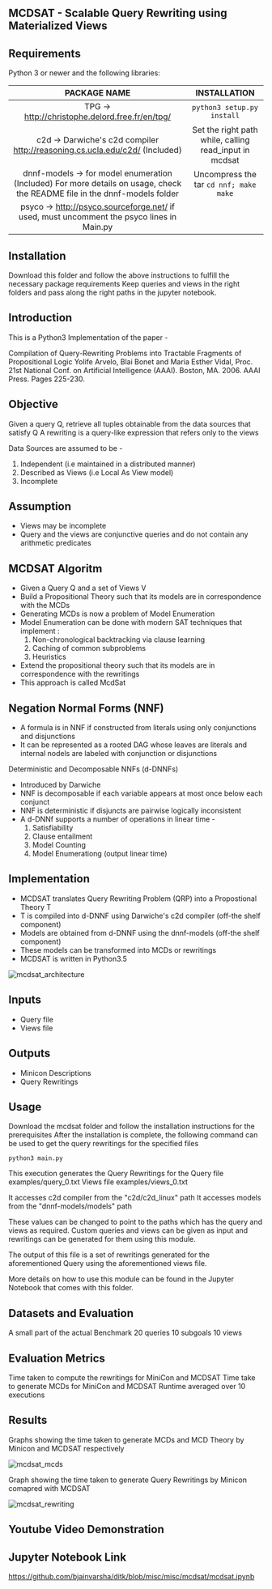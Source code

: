 MCDSAT - Scalable Query Rewriting using Materialized Views
----------------------------------------------------------

Requirements
------------
Python 3 or newer and the following libraries:

|   PACKAGE NAME                                                                  |     INSTALLATION                |
|:-------------------------------------------------------------------------------:|:-------------------------------:|
|   TPG -> http://christophe.delord.free.fr/en/tpg/                               |   `python3 setup.py install`      |
|   c2d -> Darwiche's c2d compiler http://reasoning.cs.ucla.edu/c2d/ (Included)   |   Set the right path while, calling read_input in mcdsat     |
|   dnnf-models -> for model enumeration (Included) For more details on usage, check the README file in the dnnf-models folder       |   Uncompress the tar `cd nnf; make` `make`          |
|   psyco -> http://psyco.sourceforge.net/ if used, must uncomment the psyco lines in Main.py            |                               |

Installation
------------
Download this folder and follow the above instructions to fulfill the necessary package requirements
Keep queries and views in the right folders and pass along the right paths in the jupyter notebook.

Introduction
------------
This is a Python3 Implementation of the paper - 

Compilation of Query-Rewriting Problems into Tractable Fragments of Propositional Logic
Yolife Arvelo, Blai Bonet and Maria Esther Vidal, 
Proc. 21st National Conf. on Artificial Intelligence (AAAI). Boston, MA. 2006. 
AAAI Press. Pages 225-230.

Objective 
---------
Given a query Q, retrieve all tuples obtainable from the data sources that satisfy Q
A rewriting is a query-like expression that refers only to the views

Data Sources are assumed to be - 
1) Independent (i.e maintained in a distributed manner)
2) Described as Views (i.e Local As View model)
3) Incomplete

Assumption
----------
- Views may be incomplete
- Query and the views are conjunctive queries and do not contain any arithmetic predicates

MCDSAT Algoritm
---------------
- Given a Query Q and a set of Views V
- Build a Propositional Theory such that its models are in correspondence with the MCDs
- Generating MCDs is now a problem of Model Enumeration
- Model Enumeration can be done with modern SAT techniques that implement :
    1) Non-chronological backtracking via clause learning
    2) Caching of common subproblems
    3) Heuristics
- Extend the propositional theory such that its models are in correspondence with the rewritings
- This approach is called McdSat

Negation Normal Forms (NNF)
---------------------------
- A formula is in NNF if constructed from literals using only conjunctions and disjunctions
- It can be represented as a rooted DAG whose leaves are literals and internal nodels are labeled with conjunction or disjunctions

Deterministic and Decomposable NNFs (d-DNNFs)
- Introduced by Darwiche
- NNF is decomposable if each variable appears at most once below each conjunct
- NNF is deterministic if disjuncts are pairwise logically inconsistent
- A d-DNNf supports a number of operations in linear time - 
    1) Satisfiability
    2) Clause entailment
    3) Model Counting
    4) Model Enumerationg (output linear time)

Implementation
--------------
- MCDSAT translates Query Rewriting Problem (QRP) into a Propostional Theory T
- T is compiled into d-DNNF using Darwiche's c2d compiler (off-the shelf component)
- Models are obtained from d-DNNF using the dnnf-models (off-the shelf component)
- These models can be transformed into MCDs or rewritings
- MCDSAT is written in Python3.5

![mcdsat_architecture](https://user-images.githubusercontent.com/10741993/56943350-f30efc00-6ad3-11e9-8257-d6f30eb4bc7a.JPG)

Inputs
------
- Query file
- Views file

Outputs
-------
- Minicon Descriptions
- Query Rewritings

Usage
-----
Download the mcdsat folder and follow the installation instructions for the prerequisites
After the installation is complete, the following command can be used to get the query
rewritings for the specified files

`python3 main.py` 

This execution generates the Query Rewritings for the
Query file examples/query_0.txt
Views file examples/views_0.txt

It accesses c2d compiler from the "c2d/c2d_linux" path
It accesses models from the "dnnf-models/models" path

These values can be changed to point to the paths which has the query and views as required.
Custom queries and views can be given as input and rewritings can be generated for them using
this module.

The output of this file is a set of rewritings generated for the aforementioned Query
using the aforementioned views file.

More details on how to use this module can be found in the Jupyter Notebook that comes with this folder.

Datasets and Evaluation
-----------------------
A small part of the actual Benchmark
20 queries
10 subgoals
10 views

Evaluation Metrics
------------------
Time taken to compute the rewritings for MiniCon and MCDSAT
Time take to generate MCDs for MiniCon and MCDSAT 
Runtime averaged over 10 executions

Results
-------
Graphs showing the time taken to generate MCDs and MCD Theory by Minicon and MCDSAT respectively

![mcdsat_mcds](https://user-images.githubusercontent.com/10741993/56943472-81837d80-6ad4-11e9-9216-0664267bcfb5.png)

Graph showing the time taken to generate Query Rewritings by Minicon comapred with MCDSAT

![mcdsat_rewriting](https://user-images.githubusercontent.com/10741993/56943478-8cd6a900-6ad4-11e9-8ba0-af342d50d05f.png)

Youtube Video Demonstration
---------------------------

Jupyter Notebook Link
---------------------
https://github.com/bjainvarsha/ditk/blob/misc/misc/mcdsat/mcdsat.ipynb   
